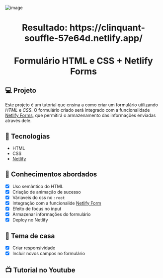 ![image](https://github.com/user-attachments/assets/83475e8d-91ed-43fe-a622-f14f15445328)

<h1 align="center">
  Resultado: https://clinquant-souffle-57e64d.netlify.app/
</h1> 

<h1 align="center">
  Formulário HTML e CSS + Netlify Forms
</h1>

## 💻 Projeto

Este projeto é um tutorial que ensina a como criar um formulário utilizando _HTML_ e _CSS_. O formulário criado será integrado com a funcionalidade [Netlify Forms](https://www.netlify.com/products/forms/), que permitirá o armazenamento das informações enviadas através dele. 

## 🚀 Tecnologias

- HTML
- CSS
- [Netlify](https://www.netlify.com/)

## 📔 Conhecimentos abordados

- [x] Uso semântico do HTML
- [x] Criação de animação de sucesso
- [x] Váriaveis do css no `:root`
- [x] Integração com a funcionalide [Netlify Form](https://www.netlify.com/products/forms/)
- [x] Efeito de focus no input
- [x] Armazenar informações do formulário
- [x] Deploy no Netlify

## 📝 Tema de casa

- [x] Criar responsividade
- [x] Incluir novos campos no formulário

## 📺 Tutorial no Youtube

<a href="https://youtu.be/SpNPeaaUkGA" target="_blank"></a>
